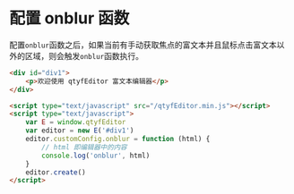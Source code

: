 # 配置 onblur 函数

配置`onblur`函数之后，如果当前有手动获取焦点的富文本并且鼠标点击富文本以外的区域，则会触发`onblur`函数执行。

```html
<div id="div1">
    <p>欢迎使用 qtyfEditor 富文本编辑器</p>
</div>

<script type="text/javascript" src="/qtyfEditor.min.js"></script>
<script type="text/javascript">
    var E = window.qtyfEditor
    var editor = new E('#div1')
    editor.customConfig.onblur = function (html) {
        // html 即编辑器中的内容
        console.log('onblur', html)
    }
    editor.create()
</script>
```
